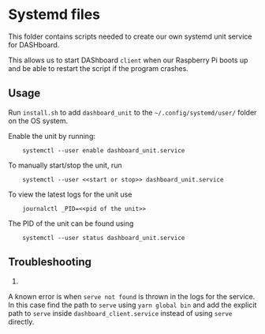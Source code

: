 # Systemd files
This folder contains scripts needed to create our own systemd unit service for DASHboard.

This allows us to start DAShboard `client` when our Raspberry Pi boots up and be able to restart the script if the program crashes.

## Usage
Run `install.sh` to add `dashboard_unit` to the `~/.config/systemd/user/` folder on the OS system.

Enable the unit by running:
```
    systemctl --user enable dashboard_unit.service
```

To manually start/stop the unit, run
```
    systemctl --user <<start or stop>> dashboard_unit.service
```

To view the latest logs for the unit use
```
    journalctl _PID=<<pid of the unit>>
```

The PID of the unit can be found using
```
    systemctl --user status dashboard_unit.service
```

## Troubleshooting
1)
A known error is when `serve not found` is thrown in the logs for the service.
In this case find the path to `serve` using `yarn global bin` and add the explicit path to `serve` inside `dashboard_client.service` instead of using `serve` directly.